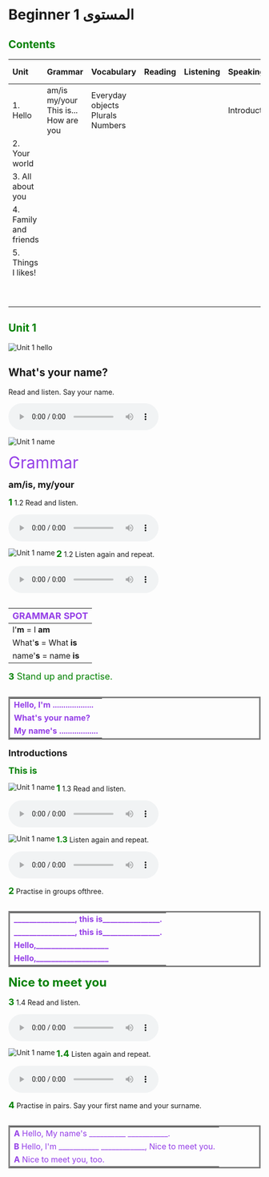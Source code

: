 # Beginner  1 المستوى 
          

## <font color='green'>Contents</font>

| Unit                  | Grammar                                                   | Vocabulary | Reading | Listening | Speaking/Writing | Everyday English |
|:-----------------------|:-----------------------------------------------------------|:------------|:---------|:-----------|:------------------|:------------------|
| 1. Hello              | am/is<br>my/your<br>This is...<br>How are you |Everyday objects<br>Plurals<br>Numbers            |         |           |Introductions                  |Goods morning!                  |
| 2. Your world         |                                                           |            |         |           |                  |                  |
| 3. All about you      |                                                           |            |         |           |                  |                  |
| 4. Family and friends |                                                           |            |         |           |                  |                  |
| 5. Things I likes!    |                                                           |            |         |           |                  |                  |
|                       |                                                           |            |         |           |                  |                  |
|                       |                                                           |            |         |           |                  |                  |
|                       |                                                           |            |         |           |                  |                  |
|                       |                                                           |            |         |           |                  |                  |
|                       |                                                           |            |         |           |                  |                  |
|                       |                                                           |            |         |           |                  |                  |
|                       |                                                           |            |         |           |                  |                  |
|                       |                                                           |            |         |           |                  |                  |
|                       |                                                           |            |         |           |                  |                  |

## <font color='green'>Unit 1</font>

<img src="./photo/headway/beginner/hello.PNG" alt="Unit 1 hello"/>

## What's your name?

Read and listen. Say your name.

<audio controls="controls" src="./audio/headway/beginner/HEADWA1-1.AAC"> aaaa </audio>

<img src="./photo/headway/beginner/hello1-1.PNG" alt="Unit 1 name"/>

<font color='#943ee7' size='6'>Grammar</font>

<font size='4'>**am/is, my/your**</font>

<font color='green' size='4' >**1**</font> 1.2 Read and listen.

<audio controls="controls" src="./audio/headway/beginner/HEADWA1-0.AAC"> aaaa </audio>

<img  align="left" src="./photo/headway/beginner/hello1-2.PNG" alt="Unit 1 name"/>

<font color='green' size='4' >**2**</font> 1.2 Listen again and repeat.

<audio controls="controls" src="./audio/headway/beginner/HEADWA~2.AAC"> aaaa </audio>

<table  style='float:left;'>
<thead>
  <tr>
    <th style='text-align:left;'><font color='#943ee7' size='4'>GRAMMAR SPOT</font></th>
  </tr>
</thead>
<tbody>
  <tr>
    <td style='text-align:left;'>I'<b>m</b> = I <b>am</b></td>
  </tr>
  <tr>
    <td style='text-align:left;'>What'<b>s</b> = What <b>is</b></td>
  </tr>
  <tr>
    <td style='text-align:left;'>name'<b>s</b> = name <b>is</b> </td>
  </tr>
</tbody>
</table>

<font color='green' size='4' >**3** Stand up and practise.</font>

<table style='border-style: solid;float:left;color:green'>
<tbody>
<tr>
<td style='text-align:left;'><font color='#943ee7' size='3'><b>Hello, I'm ...................</b><br></font></td>
</tr>
<tr>
<td style='text-align:left;'><font color='#943ee7' size='3'><b>What's your name?</b></font></td>
</tr>
<tr>
<td style='text-align:left;'><font color='#943ee7' size='3'><b>My name's ..................</b></font></td>
</tr>
</tbody>
</table>

<font size='4' >**Introductions** </font>

<font color='green' size='4' >**This is**</font>

<img  align="left" src="./photo/headway/beginner/hello1-3.PNG" alt="Unit 1 name" />

<font color='green' size='4' >**1**</font> 1.3 Read and listen.

<audio controls="controls" src="./audio/headway/beginner/HEADWA-1-3.AAC"> aaaa </audio>

<img  align="left" src="./photo/headway/beginner/this-is-1.PNG" alt="Unit 1 name"/>

<font color='green' size='3' >**1.3**</font> Listen again and repeat.

<audio controls="controls" src="./audio/headway/beginner/HEADWA-1-3.AAC"> aaaa </audio>

<font color='green' size='4' >**2**</font>  Practise in groups ofthree.

<table style='border-style: solid;float:left;color:green'>
<tbody>
<tr>
<td style='text-align:left;'><font color='#943ee7' size='3'><b>________________, this is_______________.</b><br></font></td>
</tr>
<tr>
<td style='text-align:left;'><font color='#943ee7' size='3'><b>________________, this is_______________.</b></font></td>
</tr>
<tr>
<td style='text-align:left;'><font color='#943ee7' size='3'><b>Hello,___________________</b></font></td>
</tr>
<tr>
<td style='text-align:left;'><font color='#943ee7' size='3'><b>Hello,___________________</b></font></td>
</tr>
</tbody>
</table>

<font color='green' size='5'>**Nice to meet you**</font>

<font color='green' size='4' >**3**</font> 1.4 Read and listen.

<audio controls="controls" src="./audio/headway/beginner/HEADWA-1-4.AAC"> aaaa </audio>

<img  align="left" src="./photo/headway/beginner/nice-to-meet-you1.PNG" alt="Unit 1 name"/>

<font color='green' size='4' >**1.4**</font> Listen again and repeat.

<audio controls="controls" src="./audio/headway/beginner/HEADWA-1-4.AAC"> aaaa </audio>

<font color='green' size='4' >**4**</font>  Practise in pairs. Say your first name and your surname.

<table style='border-style: solid;float:left;color:green'>
<tbody>
<tr>
<td style='text-align:left;'><font color='#943ee7' size='3'><b>A</b> Hello, My name's __________ ___________.<br></font></td>
</tr>
<tr>
<td style='text-align:left;'><font color='#943ee7' size='3'><b>B</b> Hello, I'm ___________ ____________, Nice to meet you.</font></td>
</tr>
<tr>
<td style='text-align:left;'><font color='#943ee7' size='3'><b>A</b> Nice to meet you, too.</font></td>
</tr>
</tbody>
</table>
